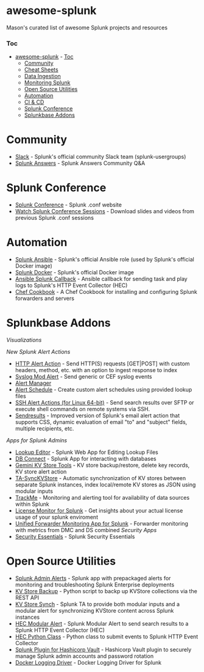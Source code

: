 # awesome-splunk
Mason's curated list of awesome Splunk projects and resources

### Toc
- [awesome-splunk](#awesome-splunk)
        - [Toc](#toc)
    - [Community](#community)
    - [Cheat Sheets](#cheat-sheets)
    - [Data Ingestion](#data-ingestion)
    - [Monitoring Splunk](#monitoring-splunk)
    - [Open Source Utilities](#opensource-utils)
    - [Automation](#automation)
    - [CI & CD](#ci--cd)
    - [Splunk Conference](#splunk-conf)
    - [Splunkbase Addons](#splunkbase)
    
# Community
* [Slack](http://splk.it/slack) - Splunk's official community Slack team (splunk-usergroups)
* [Splunk Answers](https://answers.splunk.com/) - Splunk Answers Community Q&A

# Splunk Conference
* [Splunk Conference](https://conf.splunk.com/) - Splunk .conf website
* [Watch Splunk Conference Sessions](https://conf.splunk.com/watch/conf-online.html?#/) - Download slides and videos from previous Splunk .conf sessions

# Automation
* [Splunk Ansible](https://github.com/splunk/splunk-ansible/) - Splunk's official Ansible role (used by Splunk's official Docker image)
* [Splunk Docker](https://github.com/splunk/docker-splunk) - Splunk's official Docker image
* [Ansible Splunk Callback](https://docs.ansible.com/ansible/latest/plugins/callback/splunk.html) - Ansible callback for sending task and play logs to Splunk's HTTP Event Collector (HEC)
* [Chef Cookbook](https://github.com/cerner/cerner_splunk) - A Chef Cookbook for installing and configuring Splunk forwarders and servers

# Splunkbase Addons
*Visualizations*

*New Splunk Alert Actions*
* [HTTP Alert Action](https://splunkbase.splunk.com/app/4585/) - Send HTTP(S) requests [GET|POST] with custom headers, method, etc. with an option to ingest response to index
* [Syslog Mod Alert](https://splunkbase.splunk.com/app/4199/) - Send generic or CEF syslog events
* [Alert Manager](https://splunkbase.splunk.com/app/2665/)
* [Alert Schedule](https://splunkbase.splunk.com/app/3563/) - Create custom alert schedules using provided lookup files
* [SSH Alert Actions (for Linux 64-bit)](https://splunkbase.splunk.com/app/4398/) - Send search results over SFTP or execute shell commands on remote systems via SSH.
* [Sendresults](https://splunkbase.splunk.com/app/1794/) - Improved version of Splunk's email alert action that supports CSS, dynamic evaluation of email "to" and "subject" fields, multiple recipients, etc.

*Apps for Splunk Admins*
* [Lookup Editor](https://splunkbase.splunk.com/app/1724/) - Splunk Web App for Editing Lookup Files
* [DB Connect](https://splunkbase.splunk.com/app/2686/) - Splunk App for interacting with databases
* [Gemini KV Store Tools](https://splunkbase.splunk.com/app/3536/) - KV store backup/restore, delete key records, KV store alert action
* [TA-SyncKVStore](https://splunkbase.splunk.com/app/3519/) - Automatic synchronization of KV stores between separate Splunk instances, index local/remote KV stores as JSON using modular inputs
* [TrackMe](https://splunkbase.splunk.com/app/4621/) - Monitoring and alerting tool for availability of data sources within Splunk
* [License Monitor for Splunk](https://splunkbase.splunk.com/app/3521/) - Get insights about your actual license usage of your splunk enviroment
* [Unified Forwarder Monitoring App for Splunk](https://splunkbase.splunk.com/app/3805/) - Forwarder monitoring with metrics from DMC and DS combined
*Security Apps*
* [Security Essentials](https://splunkbase.splunk.com/app/3435/) - Splunk Security Essentials

# Open Source Utilities
* [Splunk Admin Alerts](https://github.com/gjanders/SplunkAdmins) - Splunk app with prepackaged alerts for monitoring and troubleshooting Splunk Enterprise deployments
* [KV Store Backup](https://github.com/georgestarcher/Splunk-backupkvstore) - Python script to backp up KVStore collections via the REST API
* [KV Store Synch](https://github.com/georgestarcher/TA-SyncKVStore) - Splunk TA to provide both modular inputs and a modular alert for synchronizing KVStore content across Splunk instances
* [HEC Modular Alert](https://github.com/georgestarcher/TA-Send_to_HEC) - Splunk Modular Alert to send search results to a Splunk HTTP Event Collector (HEC)
* [HEC Python Class](https://github.com/georgestarcher/Splunk-Class-httpevent) - Python class to submit events to Splunk HTTP Event Collector
* [Splunk Plugin for Hashicorp Vault](https://github.com/splunk/vault-plugin-splunk) - Hashicorp Vault plugin to securely manage Splunk admin accounts and password rotation
* [Docker Logging Driver](https://www.splunk.com/blog/2015/12/16/splunk-logging-driver-for-docker.html) - Docker Logging Driver for Splunk
